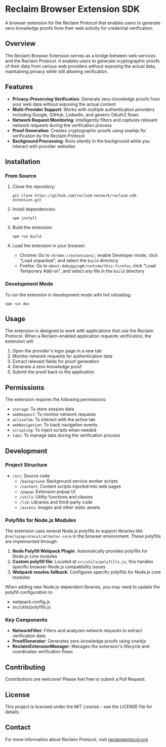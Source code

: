# Reclaim Browser Extension SDK

A browser extension for the Reclaim Protocol that enables users to generate zero-knowledge proofs from their web activity for credential verification.

## Overview

The Reclaim Browser Extension serves as a bridge between web services and the Reclaim Protocol. It enables users to generate cryptographic proofs of their data from various web providers without exposing the actual data, maintaining privacy while still allowing verification.

## Features

- **Privacy-Preserving Verification**: Generate zero-knowledge proofs from your web data without exposing the actual content
- **Multi-Provider Support**: Works with multiple authentication providers including Google, GitHub, LinkedIn, and generic OAuth2 flows
- **Network Request Monitoring**: Intelligently filters and captures relevant network requests during the verification process
- **Proof Generation**: Creates cryptographic proofs using snarkjs for verification by the Reclaim Protocol
- **Background Processing**: Runs silently in the background while you interact with provider websites

## Installation

### From Source

1. Clone the repository:
   ```
   git clone https://github.com/reclaim-network/reclaim-sdk-extension.git
   ```

2. Install dependencies:
   ```
   npm install
   ```

3. Build the extension:
   ```
   npm run build
   ```

4. Load the extension in your browser:
   - Chrome: Go to `chrome://extensions/`, enable Developer mode, click "Load unpacked", and select the `build` directory
   - Firefox: Go to `about:debugging#/runtime/this-firefox`, click "Load Temporary Add-on", and select any file in the `build` directory

### Development Mode

To run the extension in development mode with hot reloading:

```
npm run dev
```

## Usage

The extension is designed to work with applications that use the Reclaim Protocol. When a Reclaim-enabled application requests verification, the extension will:

1. Open the provider's login page in a new tab
2. Monitor network requests for authentication data
3. Extract relevant fields for proof generation
4. Generate a zero-knowledge proof
5. Submit the proof back to the application

## Permissions

The extension requires the following permissions:

- `storage`: To store session data
- `webRequest`: To monitor network requests
- `activeTab`: To interact with the active tab
- `webNavigation`: To track navigation events
- `scripting`: To inject scripts when needed
- `tabs`: To manage tabs during the verification process

## Development

### Project Structure

- `/src`: Source code
  - `/background`: Background service worker scripts
  - `/content`: Content scripts injected into web pages
  - `/popup`: Extension popup UI
  - `/utils`: Utility functions and classes
  - `/lib`: Libraries and third-party code
  - `/assets`: Images and other static assets

### Polyfills for Node.js Modules

The extension uses several Node.js polyfills to support libraries like `@reclaimprotocol/attestor-core` in the browser environment. These polyfills are implemented through:

1. **Node Polyfill Webpack Plugin**: Automatically provides polyfills for Node.js core modules
2. **Custom polyfill file**: Located at `src/utils/polyfills.js`, this handles specific browser-Node.js compatibility issues
3. **Webpack resolve.fallback**: Configures specific polyfills for Node.js core modules

When adding new Node.js-dependent libraries, you may need to update the polyfill configuration in:
- webpack.config.js
- src/utils/polyfills.js

### Key Components

- **NetworkFilter**: Filters and analyzes network requests to extract verification data
- **ProofGenerator**: Generates zero-knowledge proofs using snarkjs
- **ReclaimExtensionManager**: Manages the extension's lifecycle and coordinates verification flows

## Contributing

Contributions are welcome! Please feel free to submit a Pull Request.

## License

This project is licensed under the MIT License - see the LICENSE file for details.

## Contact

For more information about Reclaim Protocol, visit [reclaimprotocol.org](https://reclaimprotocol.org) 